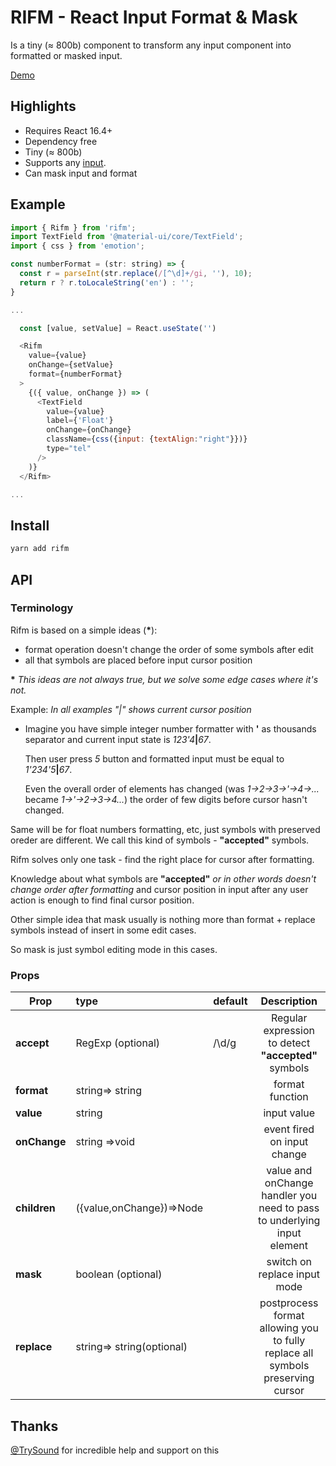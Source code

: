 # RIFM - React Input Format & Mask

Is a tiny (≈ 800b) component to transform any input component
into formatted or masked input.

[Demo](https://istarkov.github.io/rifm)

## Highlights

- Requires React 16.4+
- Dependency free
- Tiny (≈ 800b)
- Supports any [input](https://istarkov.github.io/rifm#material-ui).
- Can mask input and format

## Example

```js
import { Rifm } from 'rifm';
import TextField from '@material-ui/core/TextField';
import { css } from 'emotion';

const numberFormat = (str: string) => {
  const r = parseInt(str.replace(/[^\d]+/gi, ''), 10);
  return r ? r.toLocaleString('en') : '';
}

...

  const [value, setValue] = React.useState('')

  <Rifm
    value={value}
    onChange={setValue}
    format={numberFormat}
  >
    {({ value, onChange }) => (
      <TextField
        value={value}
        label={'Float'}
        onChange={onChange}
        className={css({input: {textAlign:"right"}})}
        type="tel"
      />
    )}
  </Rifm>

...
```

## Install

```sh
yarn add rifm
```

## API

### Terminology

Rifm is based on a simple ideas (**\***):

- format operation doesn't change the order of some symbols after edit
- all that symbols are placed before input cursor position

**\*** _This ideas are not always true, but we solve some edge cases where it's not._

Example:
_In all examples "|" shows current cursor position_

- Imagine you have simple integer number formatter with **'** as thousands separator
  and current input state is _123'4_**|**_67_.

  Then user press _5_ button and formatted input must be equal to _1'234'5_**|**_67_.

  Even the overall order of elements has changed
  (was _1->2->3->'->4->..._ became _1->'->2->3->4..._)
  the order of few digits before cursor hasn't changed.

Same will be for float numbers formatting, etc,
just symbols with preserved oreder are different.
We call this kind of symbols - **"accepted"** symbols.

Rifm solves only one task -
find the right place for cursor after formatting.

Knowledge about what symbols are **"accepted"**
_or in other words doesn't change order after formatting_
and cursor position in input after any user action
is enough to find final cursor position.

Other simple idea that mask usually is nothing more
than format + replace symbols instead of insert in some edit cases.

So mask is just symbol editing mode in this cases.

### Props

| Prop         | type                      | default |                                  Description                                   |
| ------------ | :------------------------ | :------ | :----------------------------------------------------------------------------: |
| **accept**   | RegExp (optional)         | /\d/g   |              Regular expression to detect **"accepted"** symbols               |
| **format**   | string=> string           |         |                                format function                                 |
| **value**    | string                    |         |                                  input value                                   |
| **onChange** | string =>void             |         |                          event fired on input change                           |
| **children** | ({value,onChange})=>Node  |         |    value and onChange handler you need to pass to underlying input element     |
| **mask**     | boolean (optional)        |         |                          switch on replace input mode                          |
| **replace**  | string=> string(optional) |         | postprocess format allowing you to fully replace all symbols preserving cursor |

## Thanks

[@TrySound](https://github.com/TrySound) for incredible help and support on this

